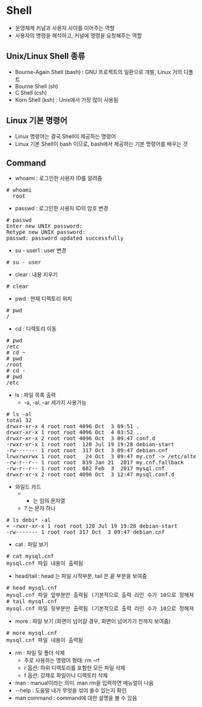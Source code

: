 Shell
======
+ 운영체제 커널과 사용자 사이를 이어주는 역할
+ 사용자의 명령을 해석하고, 커널에 명령을 요청해주는 역할


Unix/Linux Shell 종류
------
+ Bourne-Again Shell (bash) : GNU 프로젝트의 일환으로 개발, Linux 거의 디폴트
+ Bourne Shell (sh)
+ C Shell (csh)
+ Korn Shell (ksh) : Unix에서 가장 많이 사용됨


Linux 기본 명령어
------
+ Linux 명령어는 결국 Shell이 제공하는 명령어
+ Linux 기본 Shell이 bash 이므로, bash에서 제공하는 기본 명령어를 배우는 것


Command
-----
+ whoami : 로그인한 사용자 ID를 알려줌
<pre># whoami
  root</pre>
+ passwd : 로그인한 사용자 ID의 암호 변경
<pre># passwd
Enter new UNIX password:
Retype new UNIX password:
passwd: password updated successfully</pre>
+ su - user1 : user 변경
<pre># su - user</pre>
+ clear : 내용 지우기
<pre># clear</pre>
+ pwd : 현재 디렉토리 위치
<pre># pwd
/</pre>
+ cd : 디렉토리 이동
<pre># pwd
/etc
# cd ~
# pwd
/root
# cd -
# pwd
/etc</pre>
+ ls : 파일 목록 출력
  + -a, -al, -ar 세가지 사용가능
<pre># ls -al
total 32
drwxr-xr-x 4 root root 4096 Oct  3 09:51 .
drwxr-xr-x 1 root root 4096 Oct  4 03:52 ..
drwxr-xr-x 2 root root 4096 Oct  3 09:47 conf.d
-rwxr-xr-x 1 root root  120 Jul 19 19:28 debian-start
-rw------- 1 root root  317 Oct  3 09:47 debian.cnf
lrwxrwxrwx 1 root root   24 Oct  3 09:47 my.cnf -> /etc/alternatives/my.cnf
-rw-r--r-- 1 root root  839 Jan 21  2017 my.cnf.fallback
-rw-r--r-- 1 root root  682 Feb  3  2017 mysql.cnf
drwxr-xr-x 2 root root 4096 Oct  3 12:47 mysql.conf.d</pre>
+ 와일드 카드
  + * 는 임의 문자열
  + ? 는 문자 하나
<pre># ls debi* -al
+ -rwxr-xr-x 1 root root 120 Jul 19 19:28 debian-start
-rw------- 1 root root 317 Oct  3 09:47 debian.cnf</pre>
+ cat : 파일 보기
<pre># cat mysql.cnf
mysql.cnf 파일 내용이 출력됨</pre>
+ head/tail : head 는 파일 시작부분, tail 은 끝 부분을 보여줌
<pre># head mysql.cnf
mysql.cnf 파일 앞부분만 출력됨 (기본적으로 출력 라인 수가 10으로 정해져 있음)
# tail mysql.cnf
mysql.cnf 파일 뒷부분만 출력됨 (기본적으로 출력 라인 수가 10으로 정해져 있음)</pre>
+ more : 파일 보기 (화면이 넘어갈 경우, 화면이 넘어가기 전까지 보여줌)
<pre># more mysql.cnf
mysql.cnf 파일 내용이 출력됨</pre>
+ rm : 파일 및 폴더 삭제
  + 주로 사용하는 명령어 형태: rm -rf
  + r 옵션: 하위 디렉토리를 포함한 모든 파일 삭제
  + f 옵션: 강제로 파일이나 디렉토리 삭제
+ man : manual이라는 의미. man rm을 입력하면 메뉴얼이 나옴
+ --help : 도움말 내가 무엇을 섞어 쓸수 있는지 확인
+ man command : command에 대한 설명을 볼 수 있음 

